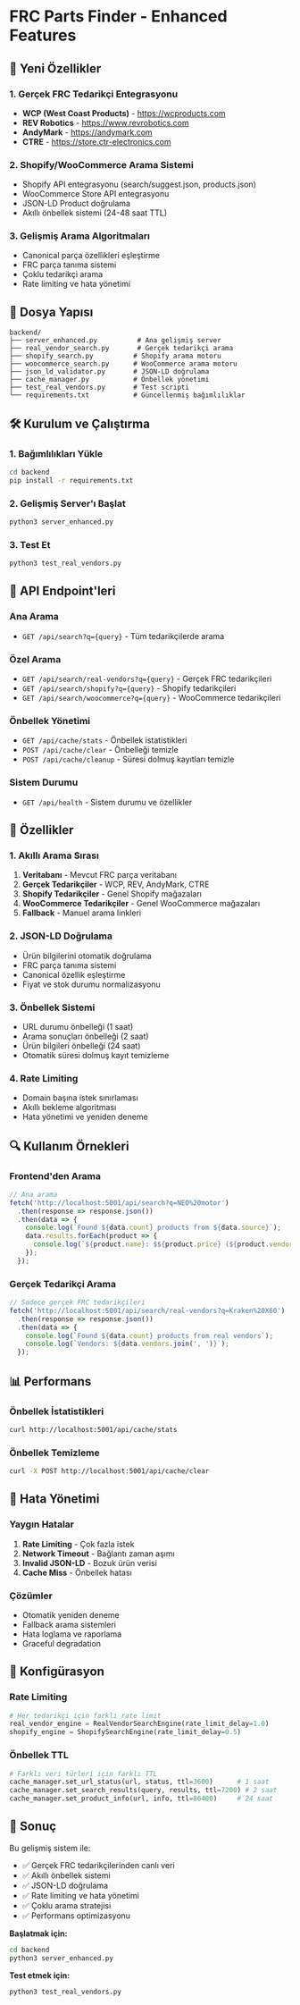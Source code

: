 # FRC Parts Finder - Enhanced Features

## 🚀 Yeni Özellikler

### 1. Gerçek FRC Tedarikçi Entegrasyonu
- **WCP (West Coast Products)** - https://wcproducts.com
- **REV Robotics** - https://www.revrobotics.com  
- **AndyMark** - https://andymark.com
- **CTRE** - https://store.ctr-electronics.com

### 2. Shopify/WooCommerce Arama Sistemi
- Shopify API entegrasyonu (search/suggest.json, products.json)
- WooCommerce Store API entegrasyonu
- JSON-LD Product doğrulama
- Akıllı önbellek sistemi (24-48 saat TTL)

### 3. Gelişmiş Arama Algoritmaları
- Canonical parça özellikleri eşleştirme
- FRC parça tanıma sistemi
- Çoklu tedarikçi arama
- Rate limiting ve hata yönetimi

## 📁 Dosya Yapısı

```
backend/
├── server_enhanced.py          # Ana gelişmiş server
├── real_vendor_search.py       # Gerçek tedarikçi arama
├── shopify_search.py          # Shopify arama motoru
├── woocommerce_search.py      # WooCommerce arama motoru
├── json_ld_validator.py       # JSON-LD doğrulama
├── cache_manager.py           # Önbellek yönetimi
├── test_real_vendors.py       # Test scripti
└── requirements.txt           # Güncellenmiş bağımlılıklar
```

## 🛠️ Kurulum ve Çalıştırma

### 1. Bağımlılıkları Yükle
```bash
cd backend
pip install -r requirements.txt
```

### 2. Gelişmiş Server'ı Başlat
```bash
python3 server_enhanced.py
```

### 3. Test Et
```bash
python3 test_real_vendors.py
```

## 🔧 API Endpoint'leri

### Ana Arama
- `GET /api/search?q={query}` - Tüm tedarikçilerde arama

### Özel Arama
- `GET /api/search/real-vendors?q={query}` - Gerçek FRC tedarikçileri
- `GET /api/search/shopify?q={query}` - Shopify tedarikçileri
- `GET /api/search/woocommerce?q={query}` - WooCommerce tedarikçileri

### Önbellek Yönetimi
- `GET /api/cache/stats` - Önbellek istatistikleri
- `POST /api/cache/clear` - Önbelleği temizle
- `POST /api/cache/cleanup` - Süresi dolmuş kayıtları temizle

### Sistem Durumu
- `GET /api/health` - Sistem durumu ve özellikler

## 🎯 Özellikler

### 1. Akıllı Arama Sırası
1. **Veritabanı** - Mevcut FRC parça veritabanı
2. **Gerçek Tedarikçiler** - WCP, REV, AndyMark, CTRE
3. **Shopify Tedarikçiler** - Genel Shopify mağazaları
4. **WooCommerce Tedarikçiler** - Genel WooCommerce mağazaları
5. **Fallback** - Manuel arama linkleri

### 2. JSON-LD Doğrulama
- Ürün bilgilerini otomatik doğrulama
- FRC parça tanıma sistemi
- Canonical özellik eşleştirme
- Fiyat ve stok durumu normalizasyonu

### 3. Önbellek Sistemi
- URL durumu önbelleği (1 saat)
- Arama sonuçları önbelleği (2 saat)
- Ürün bilgileri önbelleği (24 saat)
- Otomatik süresi dolmuş kayıt temizleme

### 4. Rate Limiting
- Domain başına istek sınırlaması
- Akıllı bekleme algoritması
- Hata yönetimi ve yeniden deneme

## 🔍 Kullanım Örnekleri

### Frontend'den Arama
```javascript
// Ana arama
fetch('http://localhost:5001/api/search?q=NEO%20motor')
  .then(response => response.json())
  .then(data => {
    console.log(`Found ${data.count} products from ${data.source}`);
    data.results.forEach(product => {
      console.log(`${product.name}: $${product.price} (${product.vendor})`);
    });
  });
```

### Gerçek Tedarikçi Arama
```javascript
// Sadece gerçek FRC tedarikçileri
fetch('http://localhost:5001/api/search/real-vendors?q=Kraken%20X60')
  .then(response => response.json())
  .then(data => {
    console.log(`Found ${data.count} products from real vendors`);
    console.log(`Vendors: ${data.vendors.join(', ')}`);
  });
```

## 📊 Performans

### Önbellek İstatistikleri
```bash
curl http://localhost:5001/api/cache/stats
```

### Önbellek Temizleme
```bash
curl -X POST http://localhost:5001/api/cache/clear
```

## 🚨 Hata Yönetimi

### Yaygın Hatalar
1. **Rate Limiting** - Çok fazla istek
2. **Network Timeout** - Bağlantı zaman aşımı
3. **Invalid JSON-LD** - Bozuk ürün verisi
4. **Cache Miss** - Önbellek hatası

### Çözümler
- Otomatik yeniden deneme
- Fallback arama sistemleri
- Hata loglama ve raporlama
- Graceful degradation

## 🔧 Konfigürasyon

### Rate Limiting
```python
# Her tedarikçi için farklı rate limit
real_vendor_engine = RealVendorSearchEngine(rate_limit_delay=1.0)
shopify_engine = ShopifySearchEngine(rate_limit_delay=0.5)
```

### Önbellek TTL
```python
# Farklı veri türleri için farklı TTL
cache_manager.set_url_status(url, status, ttl=3600)      # 1 saat
cache_manager.set_search_results(query, results, ttl=7200) # 2 saat
cache_manager.set_product_info(url, info, ttl=86400)     # 24 saat
```

## 🎉 Sonuç

Bu gelişmiş sistem ile:
- ✅ Gerçek FRC tedarikçilerinden canlı veri
- ✅ Akıllı önbellek sistemi
- ✅ JSON-LD doğrulama
- ✅ Rate limiting ve hata yönetimi
- ✅ Çoklu arama stratejisi
- ✅ Performans optimizasyonu

**Başlatmak için:**
```bash
cd backend
python3 server_enhanced.py
```

**Test etmek için:**
```bash
python3 test_real_vendors.py
```

